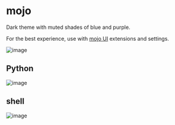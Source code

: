# mojo
Dark theme with muted shades of blue and purple.

For the best experience, use with [mojo UI](https://marketplace.visualstudio.com/items?itemName=aperlman.mojo-ui) extensions and settings.


![image](https://user-images.githubusercontent.com/53355129/118390027-40426580-b5ea-11eb-93fb-4c5a00d0384c.png)

## Python
![image](https://user-images.githubusercontent.com/53355129/118388906-5e0ccc00-b5e4-11eb-905a-184fd9f237c3.png)

## shell
![image](https://user-images.githubusercontent.com/53355129/118389353-d4123280-b5e6-11eb-871b-1b678594493b.png)
